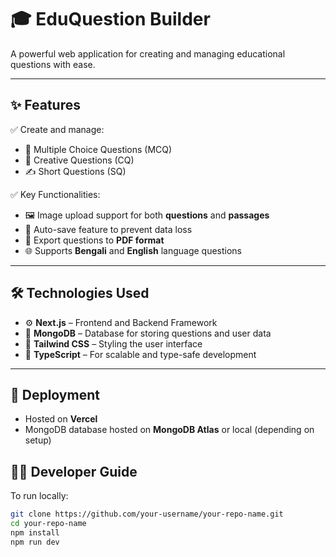 # 🎓 EduQuestion Builder

A powerful web application for creating and managing educational questions with ease.

---

## ✨ Features

✅ Create and manage:
- 📘 Multiple Choice Questions (MCQ)
- 📝 Creative Questions (CQ)
- ✍️ Short Questions (SQ)

✅ Key Functionalities:
- 🖼️ Image upload support for both **questions** and **passages**
- 💾 Auto-save feature to prevent data loss
- 📄 Export questions to **PDF format**
- 🌐 Supports **Bengali** and **English** language questions

---

## 🛠️ Technologies Used

- ⚙️ **Next.js** – Frontend and Backend Framework
- 🍃 **MongoDB** – Database for storing questions and user data
- 💅 **Tailwind CSS** – Styling the user interface
- 🧠 **TypeScript** – For scalable and type-safe development

---

## 🚀 Deployment

- Hosted on **Vercel**  
- MongoDB database hosted on **MongoDB Atlas** or local (depending on setup)



## 🧑‍💻 Developer Guide

To run locally:

```bash
git clone https://github.com/your-username/your-repo-name.git
cd your-repo-name
npm install
npm run dev

